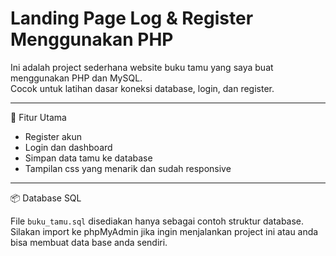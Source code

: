 # Landing Page Log & Register Menggunakan PHP

Ini adalah project sederhana website buku tamu yang saya buat menggunakan PHP dan MySQL.  
Cocok untuk latihan dasar koneksi database, login, dan register.

---

📁 Fitur Utama

- Register akun
- Login dan dashboard
- Simpan data tamu ke database
- Tampilan css yang menarik dan sudah responsive

---

📦 Database SQL

File `buku_tamu.sql` disediakan hanya sebagai contoh struktur database.  
Silakan import ke phpMyAdmin jika ingin menjalankan project ini atau anda bisa membuat data base anda sendiri.
